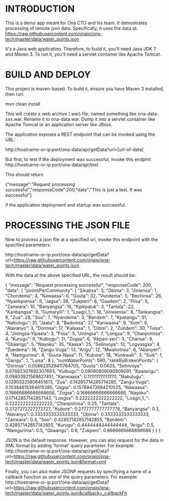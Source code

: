 INTRODUCTION
===========
This is a demo app meant for Ona CTO and his team. It demostrates processing of remote json data. Specifically, it uses the data at:
https://raw.githubusercontent.com/onaio/ona-tech/master/data/water_points.json

It's a Java web application. Therefore, to build it, you'll need Java JDK 7 and Maven 3. To run it, you'll need a servlet container like Apache Tomcat.


BUILD AND DEPLOY
===============
This project is maven-based. To build it, ensure you have Maven 3 installed, then run:

mvn clean install

This will create a web archive (.war) file, named something like ona-data-xxx.war. Rename it to ona-data.war. Dump it into a servlet container like Apache Tomcat or an application server like JBoss.

The application exposes a REST endpoint that can be invoked using the URL:

http://hostname-or-ip:port/ona-data/api/getData?url=[url-of-data]

But first, to test if the deployment was successful, invoke this endpint:
http://hostname-or-ip:port/ona-data/api/test

This should return 

{"message":"Request processing successful","responseCode":200,"data":"This is just a test. It was successful"}

if the application deployment and startup was successful.

PROCESSING THE JSON FILE
========================
Now to process a json file at a specified url, invoke this endpoint with the specified parameters:

http://hostname-or-ip:port/ona-data/api/getData?url=https://raw.githubusercontent.com/onaio/ona-tech/master/data/water_points.json.

With the data at the above specified URL, the result should be:

{
    "message": "Request processing successful",
    "responseCode": 200,
    "data": {
        "pointsPerCommunity": {
            "Sikabsa": 3,
            "Gbima": 3,
            "Jiniensa": 1,
            "Chondema": 4,
            "Nawaasa": 6,
            "Guuta": 32,
            "Vundema": 5,
            "Bechinsa": 26,
            "Nyankpiensa": 8,
            "Jagsa": 38,
            "Zukpeni": 6,
            "Gaadem": 2,
            "Piisa": 5,
            "Zanwara": 10,
            "Banyangsa": 10,
            "Kpikpaluk": 3,
            "Tantala": 22,
            "Kanbangsa": 8,
            "Gumaryili": 1,
            "Loagri_1_": 18,
            "Jiriwiensa": 8,
            "Tankangsa": 6,
            "Zua": 28,
            "Soo": 7,
            "Nyandema": 3,
            "Bandem": 7,
            "Kpatarigu": 51,
            "Nabulugu": 31,
            "Jaata": 8,
            "Badomsa": 27,
            "Kanwaasa": 9,
            "Kom": 6,
            "Alavanyo": 3,
            "Dorinsa": 17,
            "Kalaasa": 1,
            "Dibisi": 2,
            "Zundem": 30,
            "Tuisa": 4,
            "Jiningsa-Yipaala": 3,
            "Fiisa": 5,
            "Jiningsa": 7,
            "Longsa": 9,
            "Chanpolinsa": 4,
            "Kurugu": 9,
            "Kulbugu": 11,
            "Zogsa": 6,
            "Akpari-yeri": 3,
            "Chansa": 9,
            "Gbaarigu": 5,
            "Nayoku": 35,
            "Kaasa": 25,
            "Selinvoya": 13,
            "Logvasgsa": 4,
            "Zuedema": 18,
            "Zangu-Vuga": 13,
            "Arigu": 12,
            "Mwalorinsa": 8,
            "Abanyeri": 4,
            "Namgurima": 8,
            "Guuta-Nasa": 11,
            "Kubore": 18,
            "Kunkwah": 3,
            "Suik": 1,
            "Garigu": 1,
            "Luisa": 8
        },
        "numWaterPoints": 590,
        "rankByBrokenPoints": {
            "Dorinsa": 0.058823529411764705,
            "Guuta": 0.0625,
            "Selinvoya": 0.07692307692307693,
            "Kulbugu": 0.09090909090909091,
            "Kpatarigu": 0.09803921568627451,
            "Kanwaasa": 0.1111111111111111,
            "Nabulugu": 0.12903225806451613,
            "Zua": 0.14285714285714285,
            "Zangu-Vuga": 0.15384615384615385,
            "Jagsa": 0.15789473684210525,
            "Nawaasa": 0.16666666666666666,
            "Zogsa": 0.16666666666666666,
            "Nayoku": 0.17142857142857143,
            "Longsa": 0.2222222222222222,
            "Loagri_1_": 0.2222222222222222,
            "Chanpolinsa": 0.25,
            "Tantala": 0.2727272727272727,
            "Kubore": 0.2777777777777778,
            "Banyangsa": 0.3,
            "Alavanyo": 0.3333333333333333,
            "Gbima": 0.3333333333333333,
            "Zanwara": 0.4,
            "Soo": 0.42857142857142855,
            "Bandem": 0.42857142857142855,
            "Kurugu": 0.4444444444444444,
            "Arigu": 0.5,
            "Namgurima": 0.5,
            "Gbaarigu": 0.6,
            "Zukpeni": 0.6666666666666666
        }
    }
}

JSON is the default response. However, you can also request for the data in XML format by adding 'format' query parameter. For example: 
http://hostname-or-ip:port/ona-data/api/getData?url=https://raw.githubusercontent.com/onaio/ona-tech/master/data/water_points.json&format=xml

Finally, you can also make JSONP requests by specifying a name of a callback function as one of the query parameters. For example:
http://hostname-or-ip:port/ona-data/api/getData?url=https://raw.githubusercontent.com/onaio/ona-tech/master/data/water_points.json&callback=_callbackFn

